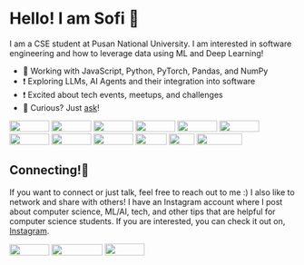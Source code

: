 # Hello! I am Sofi 👋

I am a CSE student at Pusan National University. I am interested in software engineering and how to leverage data using ML and Deep Learning!

- 📌 Working with JavaScript, Python, PyTorch, Pandas, and NumPy
- ❗ Exploring LLMs, AI Agents and their integration into software
- ❗ Excited about tech events, meetups, and challenges
- 💬 Curious? Just [ask](https://github.com/S0fN/S0fN/issues/)!

<span>
<img src="https://img.shields.io/badge/python-3670A0?style=for-the-badge&logo=python&logoColor=ffdd54" width="70" height="20" style="display:inline">
<img src="https://img.shields.io/badge/PyTorch-%23EE4C2C.svg?style=for-the-badge&logo=PyTorch&logoColor=white" width="70" height="20" style="display:inline">
<img src="https://img.shields.io/badge/numpy-%23013243.svg?style=for-the-badge&logo=numpy&logoColor=white" width="70" height="20" style="display:inline">
<img src="https://img.shields.io/badge/pandas-%23150458.svg?style=for-the-badge&logo=pandas&logoColor=white" width="70" height="20" style="display:inline">
<img src="https://img.shields.io/badge/mysql-4479A1.svg?style=for-the-badge&logo=mysql&logoColor=white" width="70" height="20" style="display:inline">
<img src="https://img.shields.io/badge/jupyter-%23FA0F00.svg?style=for-the-badge&logo=jupyter&logoColor=white" width="70" height="20" style="display:inline">
<img src="https://img.shields.io/badge/Matplotlib-%23ffffff.svg?style=for-the-badge&logo=Matplotlib&logoColor=black" width="70" height="20" style="display:inline">
<img src="https://img.shields.io/badge/node.js-6DA55F?style=for-the-badge&logo=node.js&logoColor=white" width="70" height="20" style="display:inline">
<img src="https://img.shields.io/badge/MongoDB-%234ea94b.svg?style=for-the-badge&logo=mongodb&logoColor=white" width="70" height="20" style="display:inline">
<img src="https://img.shields.io/badge/c++-%2300599C.svg?style=for-the-badge&logo=c%2B%2B&logoColor=white" width="55" height="20" style="display:inline">
<img src="https://img.shields.io/badge/c-%2300599C.svg?style=for-the-badge&logo=c&logoColor=white" width="45" height="20" style="display:inline">
<img src="https://img.shields.io/badge/javascript-%23323330.svg?style=for-the-badge&logo=javascript&logoColor=%23F7DF1E" width="80" height="20" style="display:inline">
</span>

## Connecting!🌟
If you want to connect or just talk, feel free to reach out to me :) 
I also like to network and share with others! I have an Instagram account where I post about computer science, ML/AI, tech, and other tips that are helpful for computer science students. If you are interested, you can check it out on, <a href="https://www.instagram.com/bomu__so/" target="_blank">Instagram</a>.

<span>
<img src="https://img.shields.io/badge/figma-%23F24E1E.svg?style=for-the-badge&logo=figma&logoColor=white" width="70" height="20" style="display:inline">
<img src="https://img.shields.io/badge/adobe%20photoshop-%2331A8FF.svg?style=for-the-badge&logo=adobe%20photoshop&logoColor=white" width="90" height="20" style="display:inline">
<img src="https://img.shields.io/badge/Notion-%23000000.svg?style=for-the-badge&logo=notion&logoColor=white" width="70" height="21" style="display:inline">
</span>

